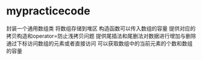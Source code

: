 # mypracticecode
封装一个通用数组类
将数组存储到堆区
构造函数可以传入数组的容量
提供对应的拷贝构造和operator=防止浅拷贝问题
提供尾插法和尾删法对数据进行增加与删除
通过下标访问数组的元素或者直接访问
可以获取数组中的当前元素的个数和数组的容量
